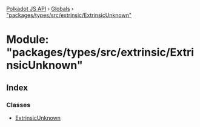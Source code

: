 [Polkadot JS API](../README.md) › [Globals](../globals.md) › ["packages/types/src/extrinsic/ExtrinsicUnknown"](_packages_types_src_extrinsic_extrinsicunknown_.md)

# Module: "packages/types/src/extrinsic/ExtrinsicUnknown"

## Index

### Classes

* [ExtrinsicUnknown](../classes/_packages_types_src_extrinsic_extrinsicunknown_.extrinsicunknown.md)
